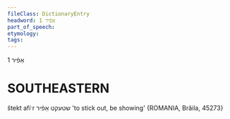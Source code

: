 ```yaml
---
fileClass: DictionaryEntry
headword: אַפֿיר 1
part_of_speech: 
etymology: 
tags: 
---
```

אַפֿיר 1

SOUTHEASTERN
==============

štekt afíˑr  שטעקט אַפֿיר 'to stick out, be showing' {ROMANIA, Brăila, 45273}
